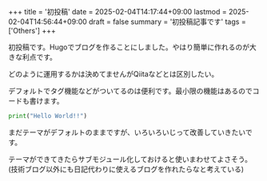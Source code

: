 +++
title = '初投稿'
date = 2025-02-04T14:17:44+09:00
lastmod = 2025-02-04T14:56:44+09:00
draft = false
summary = '初投稿記事です'
tags = ['Others']
+++

初投稿です。Hugoでブログを作ることにしました。やはり簡単に作れるのが大きな利点です。

どのように運用するかは決めてませんがQiitaなどとは区別したい。

デフォルトでタグ機能などがついてるのは便利です。最小限の機能はあるのでコードも書けます。

```py
print("Hello World!!")
```

まだテーマがデフォルトのままですが、いろいろいじって改善していきたいです。

テーマができてきたらサブモジュール化しておけると使いまわせてよさそう。(技術ブログ以外にも日記代わりに使えるブログを作れたらなと考えている)